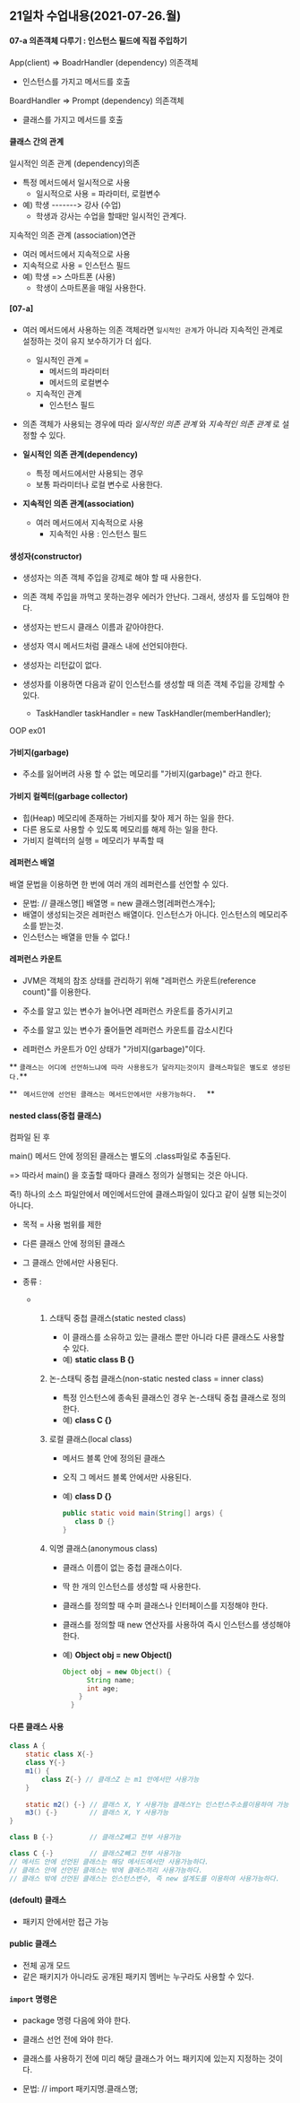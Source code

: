 ## 21일차 수업내용(2021-07-26.월)

#### 07-a 의존객체 다루기 : 인스턴스 필드에 직접 주입하기

App(client)  => BoadrHandler (dependency) 의존객체

- 인스턴스를 가지고 메서드를 호출

BoardHandler => Prompt (dependency) 의존객체

- 클래스를 가지고 메서드를 호출



#### 클래스 간의 관계

일시적인 의존 관계 (dependency)의존

- 특정 메서드에서 일시적으로 사용
  - 일시적으로 사용 = 파라미터, 로컬변수
- 예) 학생 -------> 강사 (수업)
  - 학생과 강사는 수업을 할때만 일시적인 관계다.

지속적인 의존 관계 (association)연관

- 여러 메서드에서 지속적으로 사용
- 지속적으로 사용 = 인스턴스 필드
- 예) 학생 => 스마트폰 (사용)
  - 학생이 스마트폰을 매일 사용한다.

#### [07-a]

- 여러 메서드에서 사용하는 의존 객체라면 ` 일시적인 관계 `가 아니라 지속적인 관계로 설정하는 것이 유지 보수하기가 더 쉽다.
  - 일시적인 관계 =
    - 메서드의 파라미터
    - 메서드의 로컬변수
  - 지속적인 관계
    - 인스턴스 필드
- 의존 객체가 사용되는 경우에 따라 *일시적인 의존 관계*  와 *지속적인 의존 관계*  로 설정할 수 있다.

- **일시적인 의존 관계(dependency)**
  - 특정 메서드에서만 사용되는 경우
  - 보통 파라미터나 로컬 변수로 사용한다.
- **지속적인 의존 관계(association)** 
  - 여러 메서드에서 지속적으로 사용
    - 지속적인 사용 : 인스턴스 필드 



#### **생성자(constructor)**

- 생성자는 의존 객체 주입을 강제로 해야 할 때 사용한다.

- 의존 객체 주입을 까먹고 못하는경우 에러가 안난다. 그래서, 생성자 를 도입해야 한다.

- 생성자는 반드시 클래스 이름과 같아야한다.
- 생성자 역시 메서드처럼 클래스 내에 선언되야한다.
- 생성자는 리턴값이 없다.
- 생성자를 이용하면 다음과 같이 인스턴스를 생성할 때 의존 객체 주입을 강제할 수 있다.
  - TaskHandler taskHandler = new TaskHandler(memberHandler);



OOP ex01 

#### 가비지(garbage)

- 주소를 잃어버려 사용 할 수 없는 메모리를 "가비지(garbage)" 라고 한다.

#### 가비지 컬렉터(garbage collector)

- 힙(Heap) 메모리에 존재하는 가비지를 찾아 제거 하는 일을 한다.
- 다른 용도로 사용할 수 있도록 메모리를 해제 하는 일을 한다.
- 가비지 컬렉터의 실행 =  메모리가 부족할 때



#### 레퍼런스 배열

배열 문법을 이용하면 한 번에 여러 개의 레퍼런스를 선언할 수 있다.

- 문법:
      //     클래스명[] 배열명 = new 클래스명[레퍼런스개수];
- 배열이 생성되는것은 레퍼런스 배열이다. 인스턴스가 아니다. 인스턴스의 메모리주소를 받는것.
- 인스턴스는 배열을 만들 수 없다.!

#### 레퍼런스 카운트

- JVM은 객체의 참조 상태를 관리하기 위해 "레퍼런스 카운트(reference count)"를 이용한다.

- 주소를 알고 있는 변수가 늘어나면 레퍼런스 카운트를 증가시키고
- 주소를 알고 있는 변수가 줄어들면 레퍼런스 카운트를 감소시킨다
- 레퍼런스 카운트가 0인 상태가 "가비지(garbage)"이다.



** `` 클래스는 어디에 선언하느냐에 따라 사용용도가 달라지는것이지 클래스파일은 별도로 생성된다. ``** 

** `  메서드안에 선언된 클래스는 메서드안에서만 사용가능하다.   ` **  



#### nested class(중첩 클래스)

컴파일 된 후 

main() 메서드 안에 정의된 클래스는 별도의 .class파일로 추출된다.

=> 따라서 main() 을 호출할 때마다 클래스 정의가 실행되는 것은 아니다. 

즉!) 하나의 소스 파일안에서 메인메서드안에 클래스파일이 있다고 같이 실행 되는것이 아니다.

- 목적 = 사용 범위를 제한

- 다른 클래스 안에 정의된 클래스

- 그 클래스 안에서만 사용된다.

- 종류 :

  - 1) 스태틱 중첩 클래스(static nested class)

       - 이 클래스를 소유하고 있는 클래스 뿐만 아니라 다른 클래스도 사용할 수 있다.
       - 예)  **static class B {}**

    2) 논-스태틱 중첩 클래스(non-static nested class = inner class)

       - 특정 인스턴스에 종속된 클래스인 경우 논-스태틱 중첩 클래스로 정의한다.
       - 예) **class C {}**

    3) 로컬 클래스(local class)

       - 메서드 블록 안에 정의된 클래스

       - 오직 그 메서드 블록 안에서만 사용된다.

       - 예)  **class D {}** 

         ```java
         public static void main(String[] args) {
         	class D {} 
         }
         ```

         

    4) 익명 클래스(anonymous class)

       - 클래스 이름이 없는 중첩 클래스이다.

       - 딱 한 개의 인스턴스를 생성할 때 사용한다.

       - 클래스를 정의할 때 수퍼 클래스나 인터페이스를 지정해야 한다.

       - 클래스를 정의할 때 new 연산자를 사용하여 즉시 인스턴스를 생성해야 한다.

       - 예)  **Object obj = new Object()**

         ```java
         Object obj = new Object() {
               String name;
               int age;
             }
           }
         ```



#### 다른 클래스 사용

``` java
class A {
    static class X{-}
    class Y{-}
    m1() {
        class Z{-} // 클래스Z 는 m1 안에서만 사용가능
    }
    
    static m2() {-} // 클래스 X, Y 사용가능 클래스Y는 인스턴스주소를이용하여 가능 
    m3() {-}		// 클래스 X, Y 사용가능
}

class B {-}			// 클래스Z빼고 전부 사용가능

class C {-}			// 클래스Z빼고 전부 사용가능
// 메서드 안에 선언된 클래스는 해당 메서드에서만 사용가능하다. 
// 클래스 안에 선언된 클래스는 밖에 클래스끼리 사용가능하다.
// 클래스 밖에 선언된 클래스는 인스턴스변수, 즉 new 설계도를 이용하여 사용가능하다.


```



#### (defoult) 클래스

- 패키지 안에서만 접근 가능

#### public  클래스

- 전체 공개 모드
- 같은 패키지가 아니라도 공개된 패키지 멤버는 누구라도 사용할 수 있다.



#### ` import ` 명령은 

- package 명령 다음에 와야 한다.

- 클래스 선언 전에 와야 한다. 
- 클래스를 사용하기 전에 미리 해당 클래스가 어느 패키지에 있는지 지정하는 것이다.
- 문법:
      //      import 패키지명.클래스명;